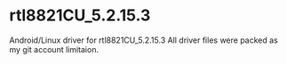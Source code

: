 # rtl8821CU_5.2.15.3
Android/Linux driver for rtl8821CU_5.2.15.3
All driver files were packed as my git account limitaion.
